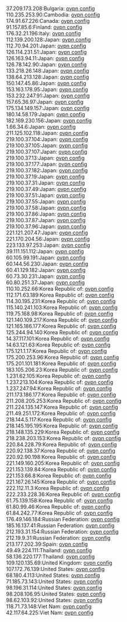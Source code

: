 37.209.173.208:Bulgaria: [ovpn config](vpn/37_209_173_208.ovpn)  
110.235.253.90:Cambodia: [ovpn config](vpn/110_235_253_90.ovpn)  
174.91.67.226:Canada: [ovpn config](vpn/174_91_67_226.ovpn)  
91.157.85.6:Finland: [ovpn config](vpn/91_157_85_6.ovpn)  
176.32.21.196:Italy: [ovpn config](vpn/176_32_21_196.ovpn)  
112.139.200.128:Japan: [ovpn config](vpn/112_139_200_128.ovpn)  
112.70.94.201:Japan: [ovpn config](vpn/112_70_94_201.ovpn)  
126.114.231.51:Japan: [ovpn config](vpn/126_114_231_51.ovpn)  
126.163.94.11:Japan: [ovpn config](vpn/126_163_94_11.ovpn)  
126.78.142.90:Japan: [ovpn config](vpn/126_78_142_90.ovpn)  
133.218.26.148:Japan: [ovpn config](vpn/133_218_26_148.ovpn)  
138.64.213.128:Japan: [ovpn config](vpn/138_64_213_128.ovpn)  
150.147.45.86:Japan: [ovpn config](vpn/150_147_45_86.ovpn)  
153.163.178.95:Japan: [ovpn config](vpn/153_163_178_95.ovpn)  
153.232.247.91:Japan: [ovpn config](vpn/153_232_247_91.ovpn)  
157.65.36.97:Japan: [ovpn config](vpn/157_65_36_97.ovpn)  
175.134.149.157:Japan: [ovpn config](vpn/175_134_149_157.ovpn)  
180.14.58.179:Japan: [ovpn config](vpn/180_14_58_179.ovpn)  
182.169.230.156:Japan: [ovpn config](vpn/182_169_230_156.ovpn)  
1.66.34.6:Japan: [ovpn config](vpn/1_66_34_6.ovpn)  
211.125.102.118:Japan: [ovpn config](vpn/211_125_102_118.ovpn)  
219.100.37.104:Japan: [ovpn config](vpn/219_100_37_104.ovpn)  
219.100.37.105:Japan: [ovpn config](vpn/219_100_37_105.ovpn)  
219.100.37.107:Japan: [ovpn config](vpn/219_100_37_107.ovpn)  
219.100.37.13:Japan: [ovpn config](vpn/219_100_37_13.ovpn)  
219.100.37.177:Japan: [ovpn config](vpn/219_100_37_177.ovpn)  
219.100.37.182:Japan: [ovpn config](vpn/219_100_37_182.ovpn)  
219.100.37.19:Japan: [ovpn config](vpn/219_100_37_19.ovpn)  
219.100.37.31:Japan: [ovpn config](vpn/219_100_37_31.ovpn)  
219.100.37.49:Japan: [ovpn config](vpn/219_100_37_49.ovpn)  
219.100.37.51:Japan: [ovpn config](vpn/219_100_37_51.ovpn)  
219.100.37.55:Japan: [ovpn config](vpn/219_100_37_55.ovpn)  
219.100.37.58:Japan: [ovpn config](vpn/219_100_37_58.ovpn)  
219.100.37.86:Japan: [ovpn config](vpn/219_100_37_86.ovpn)  
219.100.37.87:Japan: [ovpn config](vpn/219_100_37_87.ovpn)  
219.100.37.96:Japan: [ovpn config](vpn/219_100_37_96.ovpn)  
221.121.207.47:Japan: [ovpn config](vpn/221_121_207_47.ovpn)  
221.170.204.56:Japan: [ovpn config](vpn/221_170_204_56.ovpn)  
223.133.97.253:Japan: [ovpn config](vpn/223_133_97_253.ovpn)  
39.111.151.112:Japan: [ovpn config](vpn/39_111_151_112.ovpn)  
60.105.99.191:Japan: [ovpn config](vpn/60_105_99_191.ovpn)  
60.144.56.230:Japan: [ovpn config](vpn/60_144_56_230.ovpn)  
60.41.129.182:Japan: [ovpn config](vpn/60_41_129_182.ovpn)  
60.73.30.231:Japan: [ovpn config](vpn/60_73_30_231.ovpn)  
60.80.251.37:Japan: [ovpn config](vpn/60_80_251_37.ovpn)  
110.10.252.66:Korea Republic of: [ovpn config](vpn/110_10_252_66.ovpn)  
112.171.63.189:Korea Republic of: [ovpn config](vpn/112_171_63_189.ovpn)  
114.30.195.231:Korea Republic of: [ovpn config](vpn/114_30_195_231.ovpn)  
115.140.241.103:Korea Republic of: [ovpn config](vpn/115_140_241_103.ovpn)  
119.75.168.98:Korea Republic of: [ovpn config](vpn/119_75_168_98.ovpn)  
121.140.109.217:Korea Republic of: [ovpn config](vpn/121_140_109_217.ovpn)  
121.165.186.177:Korea Republic of: [ovpn config](vpn/121_165_186_177.ovpn)  
125.244.94.140:Korea Republic of: [ovpn config](vpn/125_244_94_140.ovpn)  
14.37.117.101:Korea Republic of: [ovpn config](vpn/14_37_117_101.ovpn)  
14.63.121.63:Korea Republic of: [ovpn config](vpn/14_63_121_63.ovpn)  
175.121.1.17:Korea Republic of: [ovpn config](vpn/175_121_1_17.ovpn)  
175.200.253.96:Korea Republic of: [ovpn config](vpn/175_200_253_96.ovpn)  
175.201.101.181:Korea Republic of: [ovpn config](vpn/175_201_101_181.ovpn)  
183.105.206.23:Korea Republic of: [ovpn config](vpn/183_105_206_23.ovpn)  
1.231.62.105:Korea Republic of: [ovpn config](vpn/1_231_62_105.ovpn)  
1.237.213.104:Korea Republic of: [ovpn config](vpn/1_237_213_104.ovpn)  
1.237.247.94:Korea Republic of: [ovpn config](vpn/1_237_247_94.ovpn)  
211.173.186.177:Korea Republic of: [ovpn config](vpn/211_173_186_177.ovpn)  
211.208.205.253:Korea Republic of: [ovpn config](vpn/211_208_205_253.ovpn)  
211.224.135.147:Korea Republic of: [ovpn config](vpn/211_224_135_147.ovpn)  
211.49.251.172:Korea Republic of: [ovpn config](vpn/211_49_251_172.ovpn)  
218.144.5.117:Korea Republic of: [ovpn config](vpn/218_144_5_117.ovpn)  
218.145.195.195:Korea Republic of: [ovpn config](vpn/218_145_195_195.ovpn)  
218.148.135.229:Korea Republic of: [ovpn config](vpn/218_148_135_229.ovpn)  
218.238.203.153:Korea Republic of: [ovpn config](vpn/218_238_203_153.ovpn)  
220.84.228.79:Korea Republic of: [ovpn config](vpn/220_84_228_79.ovpn)  
220.92.138.37:Korea Republic of: [ovpn config](vpn/220_92_138_37.ovpn)  
220.92.90.198:Korea Republic of: [ovpn config](vpn/220_92_90_198.ovpn)  
221.149.160.205:Korea Republic of: [ovpn config](vpn/221_149_160_205.ovpn)  
221.153.139.84:Korea Republic of: [ovpn config](vpn/221_153_139_84.ovpn)  
221.153.66.8:Korea Republic of: [ovpn config](vpn/221_153_66_8.ovpn)  
221.167.26.145:Korea Republic of: [ovpn config](vpn/221_167_26_145.ovpn)  
222.112.11.3:Korea Republic of: [ovpn config](vpn/222_112_11_3.ovpn)  
222.233.228.36:Korea Republic of: [ovpn config](vpn/222_233_228_36.ovpn)  
61.75.139.158:Korea Republic of: [ovpn config](vpn/61_75_139_158.ovpn)  
61.80.99.46:Korea Republic of: [ovpn config](vpn/61_80_99_46.ovpn)  
61.84.242.77:Korea Republic of: [ovpn config](vpn/61_84_242_77.ovpn)  
176.49.146.184:Russian Federation: [ovpn config](vpn/176_49_146_184.ovpn)  
185.16.137.41:Russian Federation: [ovpn config](vpn/185_16_137_41.ovpn)  
212.193.31.154:Russian Federation: [ovpn config](vpn/212_193_31_154.ovpn)  
212.19.9.31:Russian Federation: [ovpn config](vpn/212_19_9_31.ovpn)  
213.177.202.39:Spain: [ovpn config](vpn/213_177_202_39.ovpn)  
49.49.224.111:Thailand: [ovpn config](vpn/49_49_224_111.ovpn)  
58.136.220.177:Thailand: [ovpn config](vpn/58_136_220_177.ovpn)  
109.120.135.69:United Kingdom: [ovpn config](vpn/109_120_135_69.ovpn)  
107.172.76.139:United States: [ovpn config](vpn/107_172_76_139.ovpn)  
68.180.4.113:United States: [ovpn config](vpn/68_180_4_113.ovpn)  
71.185.73.143:United States: [ovpn config](vpn/71_185_73_143.ovpn)  
98.196.31.114:United States: [ovpn config](vpn/98_196_31_114.ovpn)  
98.208.106.95:United States: [ovpn config](vpn/98_208_106_95.ovpn)  
98.62.103.92:United States: [ovpn config](vpn/98_62_103_92.ovpn)  
118.71.73.148:Viet Nam: [ovpn config](vpn/118_71_73_148.ovpn)  
42.117.64.225:Viet Nam: [ovpn config](vpn/42_117_64_225.ovpn)  
